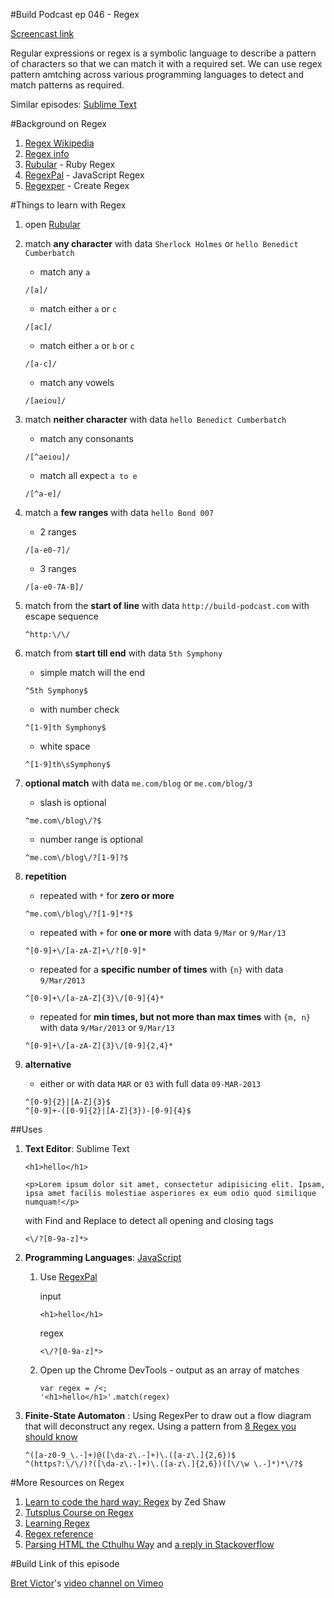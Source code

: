 #Build Podcast ep 046 - Regex

[Screencast link](http://build-podcast.com/regex/)

Regular expressions or regex is a symbolic language to describe a pattern of characters so that we can match it with a required set. We can use regex pattern amtching across various programming languages to detect and match patterns as required.

Similar episodes: [Sublime Text]()

#Background on Regex 

1. [Regex Wikipedia](http://en.wikipedia.org/wiki/Regular_expression)
1. [Regex info](http://www.regular-expressions.info/)
1. [Rubular](http://rubular.com/) - Ruby Regex
1. [RegexPal](http://regexpal.com/) - JavaScript Regex
1. [Regexper](http://www.regexper.com/) - Create Regex 

#Things to learn with Regex 

1. open [Rubular](http://rubular.com/)
1. match **any character** with data `Sherlock Holmes` or `hello Benedict Cumberbatch`

    - match any `a`

    ```
    /[a]/
    ```
    - match either `a` or `c`
    
    ```
    /[ac]/
    ```
    
    - match either `a` or `b` or `c`
    
    ```
    /[a-c]/
    ```
    
    - match any vowels
    
    ```
    /[aeiou]/
    ```

1. match **neither character** with data `hello Benedict Cumberbatch`

    - match any consonants
    
    ```
    /[^aeiou]/
    ```
    
    - match all expect `a to e`
    
    ```
    /[^a-e]/
    ```
1. match a **few ranges** with data `hello Bond 007`

    - 2 ranges

    ```
    /[a-e0-7]/
    ```

    - 3 ranges
    
    ```
    /[a-e0-7A-B]/
    ```

1. match from the **start of line** with data `http://build-podcast.com` with escape sequence

    ```
    ^http:\/\/
    ```
1. match from **start till end** with data `5th Symphony`   

    - simple match will the end

    ```
    ^5th Symphony$
    ``` 

    - with number check
    
    ```
    ^[1-9]th Symphony$
    ```
    
    - white space
    
    ```
    ^[1-9]th\sSymphony$
    ```

1. **optional match** with data `me.com/blog` or `me.com/blog/3`

    - slash is optional
    
    ```
    ^me.com\/blog\/?$
    ```
    
    - number range is optional
    
    ```
    ^me.com\/blog\/?[1-9]?$
    ```

1. **repetition** 

    - repeated with `*` for **zero or more**
    
    ```
    ^me.com\/blog\/?[1-9]*?$
    ```

    - repeated with `+` for **one or more** with data `9/Mar` or `9/Mar/13`
    
    ```
    ^[0-9]+\/[a-zA-Z]+\/?[0-9]*
    ```
    
    - repeated for a **specific number of times** with `{n}` with data `9/Mar/2013`

    
    ```
    ^[0-9]+\/[a-zA-Z]{3}\/[0-9]{4}*
    ```
    
    - repeated for **min times, but not more than max times** with `{m, n}` with data `9/Mar/2013` or `9/Mar/13`
    
    ```
    ^[0-9]+\/[a-zA-Z]{3}\/[0-9]{2,4}*
    ```

1. **alternative**

    - either or with data `MAR` or `03` with full data `09-MAR-2013`
    
    ```
    ^[0-9]{2}|[A-Z]{3}$
    ^[0-9]+-([0-9]{2}|[A-Z]{3})-[0-9]{4}$
    ```
 
##Uses
 
1. **Text Editor**: Sublime Text

    ```
    <h1>hello</h1>

    <p>Lorem ipsum dolor sit amet, consectetur adipisicing elit. Ipsam, ipsa amet facilis molestiae asperiores ex eum odio quod similique numquam!</p>
    ```
    
    with Find and Replace to detect all opening and closing tags
    
    ```
    <\/?[0-9a-z]*>
    ```

1. **Programming Languages**: [JavaScript](https://developer.mozilla.org/en-US/docs/Web/JavaScript/Guide/Regular_Expressions) 

    1. Use [RegexPal](http://regexpal.com/)
    
        input
        
        ```
        <h1>hello</h1>
        ```
        
        regex
        
        ```
        <\/?[0-9a-z]*>
        ```
        
    1. Open up the Chrome DevTools - output as an array of matches

        ```
        var regex = /<;
        '<h1>hello</h1>'.match(regex)
        ``` 
1. **Finite-State Automaton** : Using RegexPer to draw out a flow diagram that will deconstruct any regex. Using a pattern from [8 Regex you should know](http://net.tutsplus.com/tutorials/other/8-regular-expressions-you-should-know/)

    ```
    ^([a-z0-9_\.-]+)@([\da-z\.-]+)\.([a-z\.]{2,6})$
    ^(https?:\/\/)?([\da-z\.-]+)\.([a-z\.]{2,6})([\/\w \.-]*)*\/?$ 
    ``` 


#More Resources on Regex 
1. [Learn to code the hard way: Regex](http://regex.learncodethehardway.org/book/) by Zed Shaw
1. [Tutsplus Course on Regex](https://tutsplus.com/course/regular-expressions-up-and-running/)
1. [Learning Regex](http://stackoverflow.com/questions/4736/learning-regular-expressions)
1. [Regex reference](http://www.regular-expressions.info/reference.html)
1. [Parsing HTML the Cthulhu Way](http://www.codinghorror.com/blog/2009/11/parsing-html-the-cthulhu-way.html) and [a reply in Stackoverflow](http://stackoverflow.com/questions/1732348/regex-match-open-tags-except-xhtml-self-contained-tags/1732454#1732454)

#Build Link of this episode

[Bret Victor](http://worrydream.com/#!/Bio)'s [video channel on Vimeo](https://vimeo.com/worrydream/videos/all/sort:date)